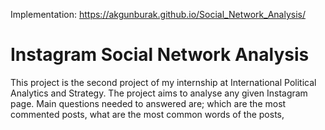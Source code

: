 Implementation: https://akgunburak.github.io/Social_Network_Analysis/



# Instagram Social Network Analysis
This project is the second project of my internship at International Political Analytics and Strategy. The project aims to analyse any given Instagram page. Main questions needed to answered are; which are the most commented posts, what are the most common words of the posts, 
